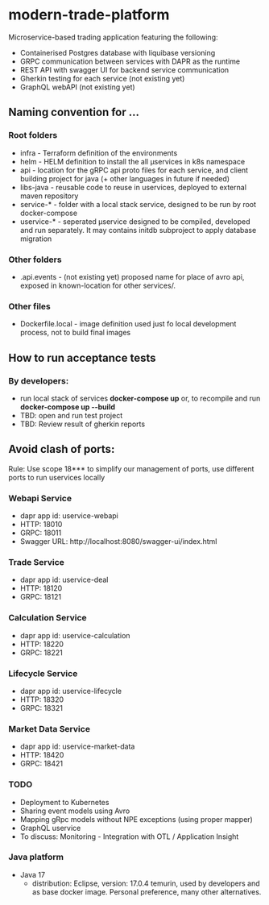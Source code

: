 # modern-trade-platform
Microservice-based trading application featuring the following:
- Containerised Postgres database with liquibase versioning
- GRPC communication between services with DAPR as the runtime
- REST API with swagger UI for backend service communication
- Gherkin testing for each service (not existing yet)
- GraphQL webAPI (not existing yet)

## Naming convention for ...
### Root folders
- infra - Terraform definition of the environments
- helm - HELM definition to install the all µservices in k8s namespace
- api - location for the gRPC api proto files for each service, and client building project for java (+ other languages in future if needed)
- libs-java - reusable code to reuse in uservices, deployed to external maven repository
- service-* - folder with a local stack service, designed to be run by root docker-compose
- uservice-* - seperated µservice designed to be compiled, developed and run separately. It may contains initdb subproject to apply database migration
### Other folders
- .api.events - (not existing yet) proposed name for place of avro api, exposed in known-location for other services/.
### Other files
- Dockerfile.local - image definition used just fo local development process, not to build final images

## How to run acceptance tests
### By developers:
- run local stack of services **docker-compose up** or, to recompile and run **docker-compose up --build**
- TBD: open and run test project
- TBD: Review result of gherkin reports

## Avoid clash of ports:
Rule: Use scope 18*** to simplify our management of ports, use different ports to run uservices locally
### Webapi Service
- dapr app id: uservice-webapi
- HTTP: 18010
- GRPC: 18011
- Swagger URL: http://localhost:8080/swagger-ui/index.html

### Trade Service
- dapr app id: uservice-deal
- HTTP: 18120
- GRPC: 18121

### Calculation Service
- dapr app id: uservice-calculation
- HTTP: 18220
- GRPC: 18221

### Lifecycle Service
- dapr app id: uservice-lifecycle
- HTTP: 18320
- GRPC: 18321

### Market Data Service
- dapr app id: uservice-market-data
- HTTP: 18420
- GRPC: 18421

### TODO
- Deployment to Kubernetes
- Sharing event models using Avro
- Mapping gRpc models without NPE exceptions (using proper mapper)
- GraphQL uservice
- To discuss: Monitoring - Integration with OTL / Application Insight

### Java platform
- Java 17
  - distribution: Eclipse, version: 17.0.4 temurin, used by developers and as base docker image. Personal preference, many other alternatives.
